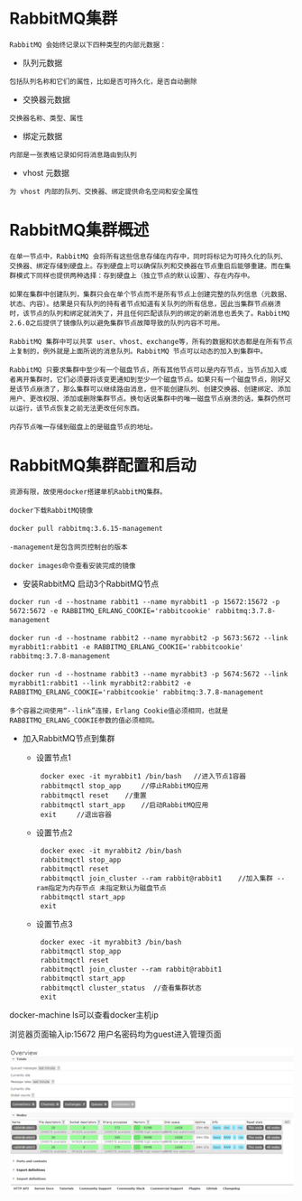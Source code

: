 # RabbitMQ集群
    RabbitMQ 会始终记录以下四种类型的内部元数据：
   - 队列元数据

    包括队列名称和它们的属性，比如是否可持久化，是否自动删除
   - 交换器元数据

    交换器名称、类型、属性
   - 绑定元数据

    内部是一张表格记录如何将消息路由到队列
   - vhost 元数据

    为 vhost 内部的队列、交换器、绑定提供命名空间和安全属性

# RabbitMQ集群概述
  
    在单一节点中，RabbitMQ 会将所有这些信息存储在内存中，同时将标记为可持久化的队列、交换器、绑定存储到硬盘上。存到硬盘上可以确保队列和交换器在节点重启后能够重建。而在集群模式下同样也提供两种选择：存到硬盘上（独立节点的默认设置）、存在内存中。

    如果在集群中创建队列，集群只会在单个节点而不是所有节点上创建完整的队列信息（元数据、状态、内容）。结果是只有队列的持有者节点知道有关队列的所有信息，因此当集群节点崩溃时，该节点的队列和绑定就消失了，并且任何匹配该队列的绑定的新消息也丢失了。RabbitMQ 2.6.0之后提供了镜像队列以避免集群节点故障导致的队列内容不可用。

    RabbitMQ 集群中可以共享 user、vhost、exchange等，所有的数据和状态都是在所有节点上复制的，例外就是上面所说的消息队列。RabbitMQ 节点可以动态的加入到集群中。

    RabbitMQ 只要求集群中至少有一个磁盘节点，所有其他节点可以是内存节点，当节点加入或者离开集群时，它们必须要将该变更通知到至少一个磁盘节点。如果只有一个磁盘节点，刚好又是该节点崩溃了，那么集群可以继续路由消息，但不能创建队列、创建交换器、创建绑定、添加用户、更改权限、添加或删除集群节点。换句话说集群中的唯一磁盘节点崩溃的话，集群仍然可以运行，该节点恢复之前无法更改任何东西。
    
    内存节点唯一存储到磁盘上的是磁盘节点的地址。

# RabbitMQ集群配置和启动

    资源有限，故使用docker搭建单机RabbitMQ集群。
    
    docker下载RabbitMQ镜像
    
    docker pull rabbitmq:3.6.15-management
    
    -management是包含网页控制台的版本
    
    docker images命令查看安装完成的镜像
    
   - 安装RabbitMQ 启动3个RabbitMQ节点

    docker run -d --hostname rabbit1 --name myrabbit1 -p 15672:15672 -p 5672:5672 -e RABBITMQ_ERLANG_COOKIE='rabbitcookie' rabbitmq:3.7.8-management
    
    docker run -d --hostname rabbit2 --name myrabbit2 -p 5673:5672 --link myrabbit1:rabbit1 -e RABBITMQ_ERLANG_COOKIE='rabbitcookie' rabbitmq:3.7.8-management
    
    docker run -d --hostname rabbit3 --name myrabbit3 -p 5674:5672 --link myrabbit1:rabbit1 --link myrabbit2:rabbit2 -e RABBITMQ_ERLANG_COOKIE='rabbitcookie' rabbitmq:3.7.8-management
    
    多个容器之间使用“--link”连接，Erlang Cookie值必须相同，也就是RABBITMQ_ERLANG_COOKIE参数的值必须相同。
    
   - 加入RabbitMQ节点到集群
   
     - 设置节点1
     
            docker exec -it myrabbit1 /bin/bash   //进入节点1容器
            rabbitmqctl stop_app     //停止RabbitMQ应用
            rabbitmqctl reset    //重置
            rabbitmqctl start_app    //启动RabbitMQ应用
            exit     //退出容器
           
     - 设置节点2
          
            docker exec -it myrabbit2 /bin/bash
            rabbitmqctl stop_app
            rabbitmqctl reset
            rabbitmqctl join_cluster --ram rabbit@rabbit1    //加入集群 --ram指定为内存节点 未指定默认为磁盘节点
            rabbitmqctl start_app
            exit
     
     - 设置节点3
               
            docker exec -it myrabbit3 /bin/bash
            rabbitmqctl stop_app
            rabbitmqctl reset
            rabbitmqctl join_cluster --ram rabbit@rabbit1
            rabbitmqctl start_app
            rabbitmqctl cluster_status  //查看集群状态
            exit
   
   docker-machine ls可以查看docker主机ip
   
   浏览器页面输入ip:15672  用户名密码均为guest进入管理页面
   
   ![Manage](https://github.com/Xun-Zhou/RabbitMQ/blob/master/cluster/manage.png "Manage")
